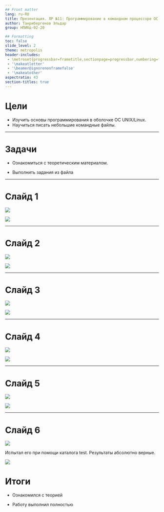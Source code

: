 ```yaml
---
## Front matter
lang: ru-RU
title: Презентация. ЛР №11: Программирование в командном процессоре ОС UNIX. Командные файлы.
author: Танрибергенов Эльдар
group: НПИбд-02-20

## Formatting
toc: false
slide_level: 2
theme: metropolis
header-includes: 
 - \metroset{progressbar=frametitle,sectionpage=progressbar,numbering=fraction}
 - '\makeatletter'
 - '\beamer@ignorenonframefalse'
 - '\makeatother'
aspectratio: 43
section-titles: true
---
```



# Цели

- Изучить основы программирования в оболочке ОС UNIX/Linux. 
- Научиться писать небольшие командные файлы.

---

# Задачи

- Ознакомиться с теоретическим материалом.

- Выполнить задания из файла

---

# Слайд 1

![](https://github.com/emtanribergenov/OS_labs/blob/master/11/screenshots/1.png)

![](https://github.com/emtanribergenov/OS_labs/blob/master/11/screenshots/2.png)

---

# Слайд 2

![](https://github.com/emtanribergenov/OS_labs/blob/master/11/screenshots/3.png)

![](https://github.com/emtanribergenov/OS_labs/blob/master/11/screenshots/4.png)

---

# Слайд 3

![](https://github.com/emtanribergenov/OS_labs/blob/master/11/screenshots/5.png)

![](https://github.com/emtanribergenov/OS_labs/blob/master/11/screenshots/6.png)


---

# Слайд 4

![](https://github.com/emtanribergenov/OS_labs/blob/master/11/screenshots/7.png)

![](https://github.com/emtanribergenov/OS_labs/blob/master/11/screenshots/8.png)



------

# Слайд 5

![](https://github.com/emtanribergenov/OS_labs/blob/master/11/screenshots/9.png)

![](https://github.com/emtanribergenov/OS_labs/blob/master/11/screenshots/10.png)

------

# Слайд 6

![](https://github.com/emtanribergenov/OS_labs/blob/master/11/screenshots/11.png)

Испытал его при помощи каталога test. Результаты абсолютно
верные.

![](https://github.com/emtanribergenov/OS_labs/blob/master/11/screenshots/12.png)

# Итоги

- Ознакомился с теорией

- Работу выполнил полностью

